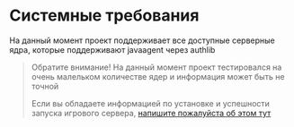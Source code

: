 # Системные требования

На данный момент проект поддерживает все доступные серверные ядра, которые поддерживают javaagent через authlib

> Обратите внимание! На данный момент проект тестировался на очень малельком количестве ядер и информация может быть не точной
> 
> Если вы обладаете информацией по установке и успешности запуска игрового сервера, [напишите пожалуйста об этом тут](https://github.com/Gml-Launcher/Gml.Backend/discussions/80)